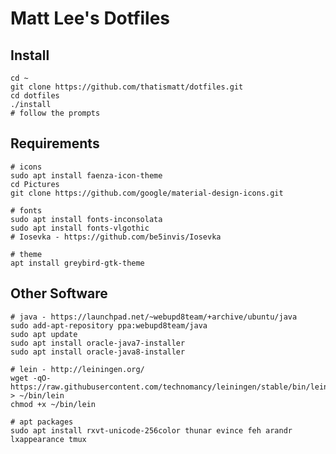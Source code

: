 # Matt Lee's Dotfiles

## Install

    cd ~
    git clone https://github.com/thatismatt/dotfiles.git
    cd dotfiles
    ./install
    # follow the prompts

## Requirements

    # icons
    sudo apt install faenza-icon-theme
    cd Pictures
    git clone https://github.com/google/material-design-icons.git

    # fonts
    sudo apt install fonts-inconsolata
    sudo apt install fonts-vlgothic
    # Iosevka - https://github.com/be5invis/Iosevka

    # theme
    apt install greybird-gtk-theme

## Other Software

    # java - https://launchpad.net/~webupd8team/+archive/ubuntu/java
    sudo add-apt-repository ppa:webupd8team/java
    sudo apt update
    sudo apt install oracle-java7-installer
    sudo apt install oracle-java8-installer

    # lein - http://leiningen.org/
    wget -qO- https://raw.githubusercontent.com/technomancy/leiningen/stable/bin/lein > ~/bin/lein
    chmod +x ~/bin/lein

    # apt packages
    sudo apt install rxvt-unicode-256color thunar evince feh arandr lxappearance tmux
